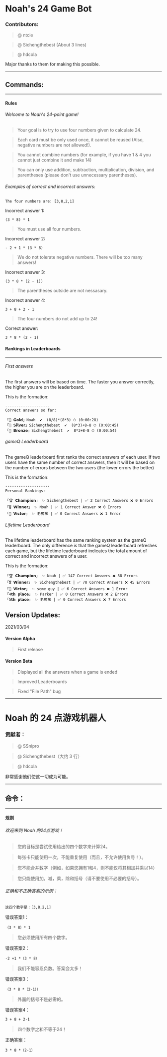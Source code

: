 # Noah's 24 Game Bot

### Contributors:

> @ ntcie 

> @ Sichengthebest (About 3 lines) 

> @ hdcola

Major thanks to them for making this possible.

--------------

## Commands:

--------------

#### Rules

###### Welcome to Noah's 24-point game!
    
> Your goal is to try to use four numbers given to calculate 24.

> Each card must be only used once, it cannot be reused (Also, negative numbers are not allowed!). 

> You cannot combine numbers (for example, if you have 1 & 4 you cannot just combine it and make 14)

> You can only use addition, subtraction, multiplication, division, and parentheses (please don't use unnecessary parentheses).

###### Examples of correct and incorrect answers:
    
    The four numbers are: [3,8,2,1]

Incorrect answer 1:

    (3 * 8) * 1

> You must use all four numbers.

Incorrect answer 2:

    - 2 + 1 * (3 * 8)

> We do not tolerate negative numbers. There will be too many answers!

Incorrect answer 3:

    (3 * 8 * (2 - 1))

> The parentheses outside are not nessasary.

Incorrect answer 4:

    3 + 8 + 2 - 1

> The four numbers do not add up to 24!

Correct answer: 

    3 * 8 * (2 - 1)

#### Rankings in Leaderboards

--------------

###### First answers

The first answers will be based on time. The faster you answer correctly, the higher you are on the leaderboard.

This is the formation:

    --------------------
    Correct answers so far:

    「🥇 𝗚𝗼𝗹𝗱」Noah  ✔︎  (8/8)*(8*3) ⏱ (0:00:28)
    「🥈 𝗦𝗶𝗹𝘃𝗲𝗿」Sichengthebest  ✔︎  (8*3)+8-8 ⏱ (0:00:45)
    「🥉 𝗕𝗿𝗼𝗻𝘇𝗲」Sichengthebest  ✔︎  8*3+8-8 ⏱ (0:00:54)

###### gameQ Leaderboard

The gameQ leaderboard first ranks the correct answers of each user. If two users have the same number of correct answers, then it will be based on the number of errors between the two users (the lower errors the better)

This is the formation:

    --------------------
    Personal Rankings:

    「🏆 𝗖𝗵𝗮𝗺𝗽𝗶𝗼𝗻」 ✨ Sichengthebest | ✅ 2 Correct Answers ❌ 0 Errors
    「🎖 𝗪𝗶𝗻𝗻𝗲𝗿」 ✨ Noah | ✅ 1 Correct Answer ❌ 0 Errors
    「🏅 𝗩𝗶𝗰𝘁𝗼𝗿」 ✨ 老房东 | ✅ 0 Correct Answers ❌ 1 Error

###### Lifetime Leaderboard

The lifetime leaderboard has the same ranking system as the gameQ leaderboard. The only difference is that the gameQ leaderboard refreshes each game, but the lifetime leaderboard indicates the total amount of correct and incorrect answers of a user.

This is the formation:

    「🏆 𝗖𝗵𝗮𝗺𝗽𝗶𝗼𝗻」 ✨ Noah | ✅ 147 Correct Answers ❌ 38 Errors
    「🎖 𝗪𝗶𝗻𝗻𝗲𝗿」 ✨ Sichengthebest | ✅ 70 Correct Answers ❌ 45 Errors
    「🏅 𝗩𝗶𝗰𝘁𝗼𝗿」 ✨ some guy | ✅ 6 Correct Answers ❌ 1 Error
    「4𝘁𝗵 𝗽𝗹𝗮𝗰𝗲」 ✨ Parker | ✅ 0 Correct Answers ❌ 2 Errors
    「5𝘁𝗵 𝗽𝗹𝗮𝗰𝗲」 ✨ 老房东 | ✅ 0 Correct Answers ❌ 7 Errors

## Version Updates:

2021/03/04

#### Version Alpha

> First release

#### Version Beta

> Displayed all the answers when a game is ended

> Improved Leaderboards

> Fixed "File Path" bug

----------------

# Noah 的 24 点游戏机器人

### 贡献者：

> @ SSnipro

> @ Sichengthebest（大约 3 行）

> @ hdcola

非常感谢他们使这一切成为可能。

--------------

## 命令：

--------------

#### 规则

###### 欢迎来到 Noah 的24点游戏！
    
>您的目标是尝试使用给出的四个数字来计算24。

>每张卡只能使用一次，不能重复使用（而且，不允许使用负号！）。

>您不能合并数字（例如，如果您拥有1和4，则不能仅将其相加并乘以14）

>您只能使用加，减，乘，除和括号（请不要使用不必要的括号）。

###### 正确和不正确答案的示例：
    
    这四个数字是：[3,8,2,1]

错误答案1：

    （3 * 8）* 1

>您必须使用所有四个数字。

错误答案2：

    -2 +1 *（3 * 8）

>我们不能容忍负数。答案会太多！

错误答案3：

    （3 * 8 *（2-1））

>外面的括号不是必需的。

错误答案4：

    3 + 8 + 2-1

>四个数字之和不等于24！

正确答案：

    3 * 8 *（2-1）

<!-- ####排行榜中的排名

--------------

######第一个答案

第一个答案将基于时间。您正确回答的速度越快，您在排行榜上的排名就越高。

这是形成的：

    --------------------
    到目前为止的正确答案：

    「🥇𝗚𝗼𝗹𝗱」Noah ✔︎（8 / 8）*（8 * 3）⏱（0:00:28）
    「🥈」Sichengthebest ✔︎（8 * 3）+ 8 - 8 ⏱（0:00:45）
    「🥉」Sichengthebest ✔︎ 8 * 3 + 8 - 8 ⏱（0:00:54）

###### gameQ排行榜 -->

<!-- 
gameQ排行榜首先对每个用户的正确答案进行排名。如果两个用户的正确答案数相同，则将基于两个用户之间的错误数（错误越小越好）

这是形成的：

    --------------------
    个人排名：

    「🏆」𝗖𝗵𝗮𝗺𝗽𝗶𝗼𝗻 Sichengthebest | ✅ 2 个正确答案 ❌ 0 个错误
    「🎖𝗪𝗶𝗻𝗻𝗲𝗿」✨ 诺亚| Correct 1个正确答案❌0个错误
    “🏅房”✨老房东| ✅0个正确答案❌1个错误

######终生排行榜

终身排行榜的排名系统与gameQ排行榜相同。唯一的区别是gameQ排行榜刷新了每个游戏，但是生命周期排行榜指示了用户正确和不正确答案的总数。

这是形成的：

    「🏆𝗖𝗵𝗮𝗺𝗽𝗶𝗼𝗻」✨诺亚| ✅147个正确答案❌38个错误
    「🎖」𝗪𝗶𝗻𝗻𝗲𝗿Sichengthebest | Correct 70个正确答案❌45个错误
    「🏅𝗩𝗶𝗰𝘁𝗼𝗿」✨某人| ✅6个正确答案❌1个错误
    「4𝘁𝗵」𝗽𝗹𝗮𝗰𝗲Parker | ✅0个正确答案❌2个错误
    “5𝘁𝗵𝗽𝗹𝗮𝗰𝗲”✨老房东| ✅0个正确答案❌7个错误

##版本更新：

2021/03/04

####版本Alpha

>第一版 -->
